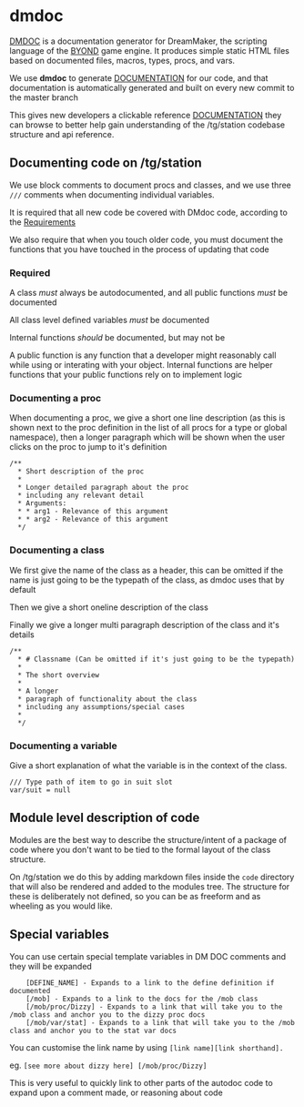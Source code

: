 # dmdoc
[DOCUMENTATION]: http://codedocs.tgstation13.org

[BYOND]: https://secure.byond.com/

[DMDOC]: https://github.com/SpaceManiac/SpacemanDMM/releases

[DMDOC] is a documentation generator for DreamMaker, the scripting language
of the [BYOND] game engine. It produces simple static HTML files based on
documented files, macros, types, procs, and vars.

We use **dmdoc** to generate [DOCUMENTATION] for our code, and that documentation
is automatically generated and built on every new commit to the master branch

This gives new developers a clickable reference [DOCUMENTATION] they can browse to better help
gain understanding of the /tg/station codebase structure and api reference.

## Documenting code on /tg/station
We use block comments to document procs and classes, and we use three `///` comments
when documenting individual variables.

It is required that all new code be covered with DMdoc code, according to the [Requirements](#Required)

We also require that when you touch older code, you must document the functions that you
have touched in the process of updating that code

### Required
A class *must* always be autodocumented, and all public functions *must* be documented

All class level defined variables *must* be documented

Internal functions *should* be documented, but may not be

A public function is any function that a developer might reasonably call while using
or interating with your object. Internal functions are helper functions that your
public functions rely on to implement logic


### Documenting a proc
When documenting a proc, we give a short one line description (as this is shown
next to the proc definition in the list of all procs for a type or global
namespace), then a longer paragraph which will be shown when the user clicks on
the proc to jump to it's definition
```
/**
  * Short description of the proc
  *
  * Longer detailed paragraph about the proc
  * including any relevant detail
  * Arguments:
  * * arg1 - Relevance of this argument
  * * arg2 - Relevance of this argument
  */
```

### Documenting a class
We first give the name of the class as a header, this can be omitted if the name is
just going to be the typepath of the class, as dmdoc uses that by default

Then we give a short oneline description of the class

Finally we give a longer multi paragraph description of the class and it's details
```
/**
  * # Classname (Can be omitted if it's just going to be the typepath)
  *
  * The short overview
  *
  * A longer
  * paragraph of functionality about the class
  * including any assumptions/special cases
  *
  */
```

### Documenting a variable
Give a short explanation of what the variable is in the context of the class.
```
/// Type path of item to go in suit slot
var/suit = null
```

## Module level description of code
Modules are the best way to describe the structure/intent of a package of code
where you don't want to be tied to the formal layout of the class structure.

On /tg/station we do this by adding markdown files inside the `code` directory
that will also be rendered and added to the modules tree. The structure for
these is deliberately not defined, so you can be as freeform and as wheeling as
you would like.

[Here is a representative example of what you might write]: http://codedocs.tgstation13.org/code/modules/keybindings/readme.html

## Special variables
You can use certain special template variables in DM DOC comments and they will be expanded
```
    [DEFINE_NAME] - Expands to a link to the define definition if documented
    [/mob] - Expands to a link to the docs for the /mob class
    [/mob/proc/Dizzy] - Expands to a link that will take you to the /mob class and anchor you to the dizzy proc docs
    [/mob/var/stat] - Expands to a link that will take you to the /mob class and anchor you to the stat var docs
```

You can customise the link name by using `[link name][link shorthand].`

eg. `[see more about dizzy here] [/mob/proc/Dizzy]`

This is very useful to quickly link to other parts of the autodoc code to expand
upon a comment made, or reasoning about code
